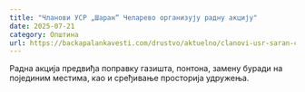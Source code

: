 ```yaml
---
title: "Чланови УСР „Шаран“ Челарево организују радну акцију"
date: 2025-07-21
category: Општина
url: https://backapalankavesti.com/drustvo/aktuelno/clanovi-usr-saran-celarevo-organizuju-radnu-akciju/
---
```


Радна акција предвиђа поправку газишта, понтона, замену буради на појединим местима, као и сређивање просторија удружења.
